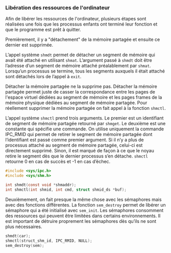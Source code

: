 ### Libération des ressources de l'ordinateur

Afin de libérer les ressources de l'ordinateur, plusieurs étapes sont réalisées une fois que les processus 
enfants ont terminé leur fonction et que le programme est prêt à quitter.

Premièrement, il y a "détachement" de la mémoire partagée et ensuite ce dernier est supprimée. 

L’appel système `shmdt` permet de détacher un segment de mémoire qui avait été attaché en utilisant `shmat`. 
L’argument passé à `shmdt` doit être l’adresse d’un segment de mémoire attaché préalablement par `shmat`. 
Lorsqu’un processus se termine, tous les segments auxquels il était attaché sont détachés lors de l’appel à `exit`. 

Détacher la mémoire partagée ne la supprime pas. Détacher la mémoire partagée permet juste de casser la correspondance 
entre les pages de l'espace virtuel dédiées au segment  de mémoire et les pages frames de la mémoire physique dédiées 
au segment de mémoire partagée. Pour réellement supprimer la mémoire partagée on fait appel à la fonction `shmctl`. 

L’appel système `shmctl` prend trois arguments. Le premier est un identifiant de segment de mémoire partagée retourné 
par `shmget`. Le deuxième est une constante qui spécifie une commande. On utilise uniquement la commande IPC_RMID 
qui permet de retirer le segment de mémoire partagée dont l’identifiant est passé comme premier argument. Si il n’y a plus 
de processus attaché au segment de mémoire partagée, celui-ci est directement supprimé. Sinon, il est marqué de façon à ce 
que le noyau retire le segment dès que le dernier processus s’en détache. `shmctl` retourne 0 en cas de succès et -1 en 
cas d’échec.

```{.c caption="man of shmdt and shmctl"}
#include <sys/ipc.h>
#include <sys/shm.h>

int shmdt(const void *shmaddr);
int shmctl(int shmid, int cmd, struct shmid_ds *buf);
```

Deuxièmement, on fait presque la même chose avec les sémaphores mais avec des fonctions différentes. La fonction `sem_destroy` 
permet de libérer un sémaphore qui a été initialisé avec `sem_init`. Les sémaphores consomment des ressources qui peuvent 
être limitées dans certains environnements. Il est important de détruire proprement les sémaphores dès qu’ils ne sont plus 
nécessaires.

```{.c caption="destruction des semaphores"}
shmdt(car);
shmctl(struct_shm_id, IPC_RMID, NULL);
sem_destroy(sem);
``` 
